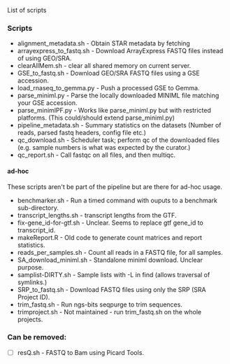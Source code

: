 List of scripts 

### Scripts

* alignment_metadata.sh - Obtain STAR metadata by fetching
* arrayexpress_to_fastq.sh - Download ArrayExpress FASTQ files instead of using GEO/SRA.
* clearAllMem.sh - clear all shared memory on current server.
* GSE_to_fastq.sh - Download GEO/SRA FASTQ files using a GSE accession.
* load_rnaseq_to_gemma.py - Push a processed GSE to Gemma.
* parse_miniml.py - Parse the locally downloaded MINIML file matching your GSE accession.
* parse_minimlPF.py - Works like parse_miniml.py but with restricted platforms. (This could/should extend parse_miniml.py)
* pipeline_metadata.sh - Summary statistics on the datasets (Number of reads, parsed fastq headers, config file etc.)
* qc_download.sh - Scheduler task; perform qc of the downloaded files (e.g. sample numbers is what was expected by the curator.)
* qc_report.sh - Call fastqc on all files, and then multiqc.


#### ad-hoc
These scripts aren't be part of the pipeline but are there for ad-hoc usage.
* benchmarker.sh - Run a timed command with ouputs to a benchmark sub-directory.
* transcript_lengths.sh - transcript lengths from the GTF.
* fix-gene_id-for-gtf.sh - Unclear. Seems to replace gtf gene_id to transcript_id.
* makeReport.R - Old code to generate count matrices and report statistics.
* reads_per_samples.sh - Count all reads in a FASTQ file, for all samples.
* SA_download_miniml.sh - Standalone miniml download. Unclear purpose.
* samplist-DIRTY.sh - Sample lists with -L in find (allows traversal of symlinks.)
* SRP_to_fastq.sh - Download FASTQ files using only the SRP (SRA Project ID).
* trim_fastq.sh - Run ngs-bits seqpurge to trim sequences.
* trimproject.sh - Not maintained - run trim_fastq.sh on the whole projects.

### Can be removed:
- [ ] resQ.sh - FASTQ to Bam using Picard Tools.
